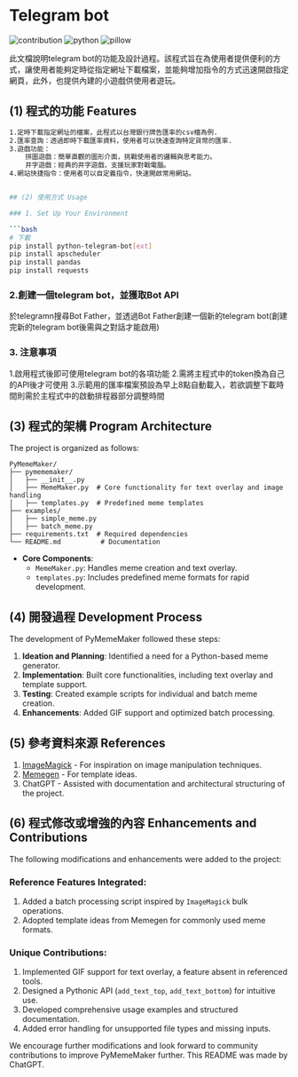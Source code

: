 # Telegram bot 

![contribution](https://img.shields.io/badge/contributions-welcome-blue)
![python](https://img.shields.io/badge/Python-3.9_or_later-green)
![pillow](https://img.shields.io/badge/Pillow-9.0_or_later-green)

此文檔說明telegram bot的功能及設計過程。該程式旨在為使用者提供便利的方式，讓使用者能夠定時從指定網址下載檔案，並能夠增加指令的方式迅速開啟指定網頁，此外，也提供內建的小遊戲供使用者遊玩。

## (1) 程式的功能 Features
```bash
1.定時下載指定網址的檔案，此程式以台灣銀行牌告匯率的csv檔為例.
2.匯率查詢：透過即時下載匯率資料，使用者可以快速查詢特定貨幣的匯率.
3.遊戲功能：
    拼圖遊戲：簡單直觀的圖形介面，挑戰使用者的邏輯與思考能力。
    井字遊戲：經典的井字遊戲，支援玩家對戰電腦。
4.網站快捷指令：使用者可以自定義指令，快速開啟常用網站。


## (2) 使用方式 Usage

### 1. Set Up Your Environment

```bash
# 下載
pip install python-telegram-bot[ext]
pip install apscheduler
pip install pandas
pip install requests

```
### 2.創建一個telegram bot，並獲取Bot API
於telegramn搜尋Bot Father，並透過Bot Father創建一個新的telegram bot(創建完新的telegram bot後需與之對話才能啟用)

### 3. 注意事項
1.啟用程式後即可使用telegram bot的各項功能
2.需將主程式中的token換為自己的API後才可使用
3.示範用的匯率檔案預設為早上8點自動載入，若欲調整下載時間則需於主程式中的啟動排程器部分調整時間


## (3) 程式的架構 Program Architecture

The project is organized as follows:

```
PyMemeMaker/
├── pymememaker/
│   ├── __init__.py
│   ├── MemeMaker.py  # Core functionality for text overlay and image handling
│   ├── templates.py  # Predefined meme templates
├── examples/
│   ├── simple_meme.py
│   ├── batch_meme.py
├── requirements.txt  # Required dependencies
└── README.md          # Documentation
```

- **Core Components**:
  - `MemeMaker.py`: Handles meme creation and text overlay.
  - `templates.py`: Includes predefined meme formats for rapid development.

## (4) 開發過程 Development Process

The development of PyMemeMaker followed these steps:

1. **Ideation and Planning**: Identified a need for a Python-based meme generator.
2. **Implementation**: Built core functionalities, including text overlay and template support.
3. **Testing**: Created example scripts for individual and batch meme creation.
4. **Enhancements**: Added GIF support and optimized batch processing.

## (5) 參考資料來源 References

1. [ImageMagick](https://imagemagick.org/) - For inspiration on image manipulation techniques.
2. [Memegen](https://memegen.link/) - For template ideas.
3. ChatGPT - Assisted with documentation and architectural structuring of the project.

## (6) 程式修改或增強的內容 Enhancements and Contributions

The following modifications and enhancements were added to the project:

### Reference Features Integrated:
1. Added a batch processing script inspired by `ImageMagick` bulk operations.
2. Adopted template ideas from Memegen for commonly used meme formats.

### Unique Contributions:
1. Implemented GIF support for text overlay, a feature absent in referenced tools.
2. Designed a Pythonic API (`add_text_top`, `add_text_bottom`) for intuitive use.
3. Developed comprehensive usage examples and structured documentation.
4. Added error handling for unsupported file types and missing inputs.

We encourage further modifications and look forward to community contributions to improve PyMemeMaker further.
This README was made by ChatGPT.
